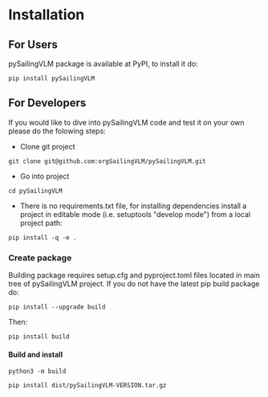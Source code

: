 # Installation

## For Users
pySailingVLM package is available at PyPI, to install it do:
```
pip install pySailingVLM
```

## For Developers
If you would like to dive into pySailingVLM code and test it on your own please do the folowing steps:
* Clone git project
```
git clone git@github.com:orgSailingVLM/pySailingVLM.git
```
* Go into project
```
cd pySailingVLM
```
* There is no requirements.txt file, for installing dependencies install a project in editable mode (i.e. setuptools "develop mode") from a local project path:
```
pip install -q -e .
```
### Create package
Building package requires setup.cfg and pyproject.toml files located in main tree of pySailingVLM project. If you do not have the latest pip build package do:
```
pip install --upgrade build
```
Then:
```
pip install build
```
#### Build and install
```
python3 -m build
```
```
pip install dist/pySailingVLM-VERSION.tar.gz
```